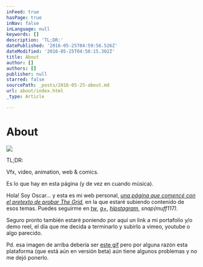 ```yaml
---
inFeed: true
hasPage: true
inNav: false
inLanguage: null
keywords: []
description: 'TL;DR:'
datePublished: '2016-05-25T04:59:56.526Z'
dateModified: '2016-05-25T04:58:15.302Z'
title: About
author: []
authors: []
publisher: null
starred: false
sourcePath: _posts/2016-05-25-about.md
url: about/index.html
_type: Article

---
```

# About
![](https://the-grid-user-content.s3-us-west-2.amazonaws.com/2d1fe2cb-51dd-40fb-a669-b8012d6c4155.jpg)

TL;DR:

Vfx, video, animation, web & comics.

Es lo que hay en esta página (y de vez en cuando música).

Hola! Soy Oscar... y esta es mi web personal, _[una página que comencé con el pretexto de probar The Grid][0],_ en la que estaré subiendo contenido de esos temas. Puedes seguirme en _[tw][1]_, [_g+_][2], _[hipstagram][3]_, _snap(muff117)_.

Seguro pronto también estaré poniendo por aquí un link a mi portafolio y/o demo reel, el día que me decida a terminarlo y subirlo a vimeo, youtube o algo parecido.

Pd. esa imagen de arriba debería ser [este gif][4] pero por alguna razón esta plataforma (que está aún en versión beta) aún tiene algunos problemas y no me dejó ponerlo.

[0]: http://vfx.rocks/webs-que-se-construyen-solas/
[1]: https://twitter.com/muffin117
[2]: https://plus.google.com/+OscarFuentes
[3]: https://www.instagram.com/muffin117/
[4]: http://giphy.com/gifs/cat-light-actually-4MXDXhmc7aHMk